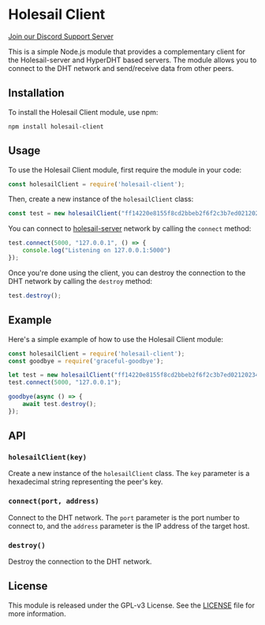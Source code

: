  # Holesail Client
[Join our Discord Support Server](https://discord.gg/TQVacE7Vnj)

This is a simple Node.js module that provides a complementary client for the Holesail-server and HyperDHT based servers. The module allows you to connect to the DHT network and send/receive data from other peers.

## Installation

To install the Holesail Client module, use npm:

```
npm install holesail-client
```

## Usage

To use the Holesail Client module, first require the module in your code:

```javascript
const holesailClient = require('holesail-client');
```

Then, create a new instance of the `holesailClient` class:

```javascript
const test = new holesailClient("ff14220e8155f8cd2bbeb2f6f2c3b7ed0212023449bc64b9435ec18c46b8de7f");
```

You can connect to [holesail-server](https://github.com/holesail/holesail-server/) network by calling the `connect` method:

```javascript
test.connect(5000, "127.0.0.1", () => {
    console.log("Listening on 127.0.0.1:5000")
});
```

Once you're done using the client, you can destroy the connection to the DHT network by calling the `destroy` method:

```javascript
test.destroy();
```

## Example

Here's a simple example of how to use the Holesail Client module:

```javascript
const holesailClient = require('holesail-client');
const goodbye = require('graceful-goodbye');

let test = new holesailClient("ff14220e8155f8cd2bbeb2f6f2c3b7ed0212023449bc64b9435ec18c46b8de7f");
test.connect(5000, "127.0.0.1");

goodbye(async () => {
    await test.destroy();
});
```

## API

### `holesailClient(key)`

Create a new instance of the `holesailClient` class. The `key` parameter is a hexadecimal string representing the peer's key.

### `connect(port, address)`

Connect to the DHT network. The `port` parameter is the port number to connect to, and the `address` parameter is the IP address of the target host.

### `destroy()`

Destroy the connection to the DHT network.

## License

This module is released under the GPL-v3 License. See the [LICENSE](https://www.gnu.org/licenses/gpl-3.0.en.html) file for more information.